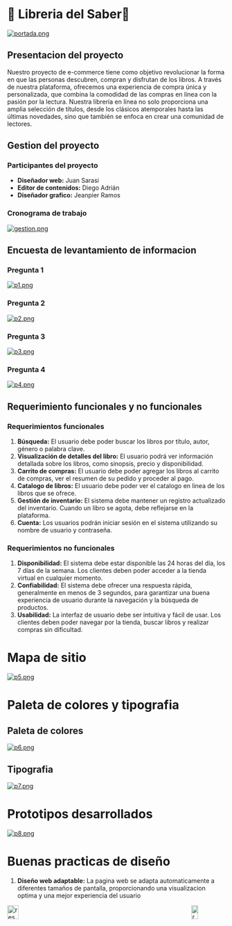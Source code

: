 # 📕 Libreria del Saber📕

[![portada.png](https://i.postimg.cc/63Yq6fX1/portada.png)](https://postimg.cc/dkZw4dD8)

## Presentacion del proyecto

Nuestro proyecto de e-commerce tiene como objetivo revolucionar la forma en que las personas descubren, compran y disfrutan de los libros. A través de nuestra plataforma, ofrecemos una experiencia de compra única y personalizada, que combina la comodidad de las compras en línea con la pasión por la lectura.
Nuestra librería en línea no solo proporciona una amplia selección de títulos, desde los clásicos atemporales hasta las últimas novedades, sino que también se enfoca en crear una comunidad de lectores.

## Gestion del proyecto

### Participantes del proyecto

- **Diseñador web:** Juan Sarasi
- **Editor de contenidos:** Diego Adrián
- **Diseñador grafico:** Jeanpier Ramos

### Cronograma de trabajo

[![gestion.png](https://i.postimg.cc/Z54qNQ5D/gestion.png)](https://postimg.cc/fJqZnBXx)

## Encuesta de levantamiento de informacion

### Pregunta 1

[![p1.png](https://i.postimg.cc/Fsx36810/p1.png)](https://postimg.cc/9rrDRxdf)

### Pregunta 2

[![p2.png](https://i.postimg.cc/m2qBT2c4/p2.png)](https://postimg.cc/TprZ9xqN)

### Pregunta 3

[![p3.png](https://i.postimg.cc/CLZprTcQ/p3.png)](https://postimg.cc/SJpPj5F6)

### Pregunta 4

[![p4.png](https://i.postimg.cc/mgQqKbC8/p4.png)](https://postimg.cc/SnxDMbZM)

## Requerimiento funcionales y no funcionales

### Requerimientos funcionales

1. **Búsqueda:** El usuario debe poder buscar los libros por título, autor, género o palabra clave.
2. **Visualización de detalles del libro:** El usuario podrá ver información detallada sobre los libros, como sinopsis, precio y disponibilidad.
3. **Carrito de compras:** El usuario debe poder agregar los libros al carrito de compras, ver el resumen de su pedido y proceder al pago.
4. **Catalogo de libros:** El usuario debe poder ver el catalogo en linea de los libros que se ofrece.
5. **Gestión de inventario:** El sistema debe mantener un registro actualizado del inventario. Cuando un libro se agota, debe reflejarse en la plataforma.
6. **Cuenta:** Los usuarios podrán iniciar sesión en el sistema utilizando su nombre de usuario y contraseña.

### Requerimientos no funcionales

1. **Disponibilidad:** El sistema debe estar disponible las 24 horas del día, los 7 días de la semana. Los clientes deben poder acceder
   a la tienda virtual en cualquier momento.
2. **Confiabilidad:** El sistema debe ofrecer una respuesta rápida, generalmente en menos de 3 segundos, para garantizar
   una buena experiencia de usuario durante la navegación y la búsqueda de productos.
3. **Usabilidad:** La interfaz de usuario debe ser intuitiva y fácil de usar. Los clientes deben poder navegar
   por la tienda, buscar libros y realizar compras sin dificultad.

# Mapa de sitio

[![p5.png](https://i.postimg.cc/8z40HZhC/p5.png)](https://postimg.cc/TKy02qN8)

# Paleta de colores y tipografia

## Paleta de colores

[![p6.png](https://i.postimg.cc/zDkK3453/p6.png)](https://postimg.cc/s1vvN6MR)

## Tipografia

[![p7.png](https://i.postimg.cc/bwwTzptz/p7.png)](https://postimg.cc/qzWnwfwY)

# Prototipos desarrollados

[![p8.png](https://i.postimg.cc/sxnMKdDc/p8.png)](https://postimg.cc/zHgDXQhb)

# Buenas practicas de diseño

1. **Diseño web adaptable:** La pagina web se adapta automaticamente a diferentes tamaños de pantalla, proporcionando una visualizacion optima y una mejor experiencia del usuario
<div style="display: flex; justify-content: space-between;">
  <a href="https://postimg.cc/tsV6hTQ8">
    <img src="https://i.postimg.cc/2S0xNbHj/responsive1.png" alt="responsive1.png" style="width: 45%;" />
  </a>
  <a href="https://postimg.cc/PLg2mcRQ">
    <img src="https://i.postimg.cc/k44zdPNz/res2.png" alt="res2.png" style="width: 45%;" />
  </a>
</div>
